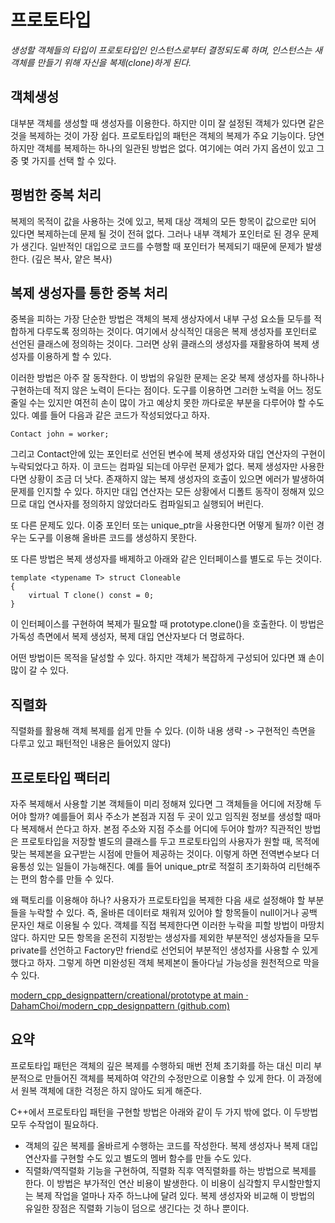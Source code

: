 # 프로토타입
*생성할 객체들의 타입이 프로토타입인 인스턴스로부터 결정되도록 하며, 인스턴스는 새 객체를 만들기 위해 자신을 복제(clone)하게 된다.*

## 객체생성
대부분 객체를 생성할 때 생성자를 이용한다. 하지만 이미 잘 설정된 객체가 있다면 같은 것을 복제하는 것이 가장 쉽다. 프로토타입의 패턴은 객체의 복제가 주요 기능이다. 당연하지만 객체를 복제하는 하나의 일관된 방법은 없다. 여기에는 여러 가지 옵션이 있고 그 중 몇 가지를 선택 할 수 있다.

## 평범한 중복 처리
복제의 목적이 값을 사용하는 것에 있고, 복제 대상 객체의 모든 항목이 값으로만 되어 있다면 복제하는데 문제 될 것이 전혀 없다. 그러나 내부 객체가 포인터로 된 경우 문제가 생긴다. 일반적인 대입으로 코드를 수행할 때 포인터가 복제되기 때문에 문제가 발생한다. (깊은 복사, 얕은 복사)

## 복제 생성자를 통한 중복 처리
중복을 피하는 가장 단순한 방법은 객체의 복제 생상자에서 내부 구성 요소들 모두를 적합하게 다루도록 정의하는 것이다. 여기에서 상식적인 대응은 복제 생성자를 포인터로 선언된 클래스에 정의하는 것이다. 그러면 상위 클래스의 생성자를 재활용하여 복제 생성자를 이용하게 할 수 있다.


이러한 방법은 아주 잘 동작한다. 이 방법의 유일한 문제는 온갖 복제 생성자를 하나하나 구현하는데 적지 않은 노력이 든다는 점이다. 도구를 이용하면 그러한 노력을 어느 정도 줄일 수는 있지만 여전히 손이 많이 가고 예상치 못한 까다로운 부분을 다루어야 할 수도 있다. 예를 들어 다음과 같은 코드가 작성되었다고 하자.

	Contact john = worker;
	
그리고 Contact안에 있는 포인터로 선언된 변수에 복제 생성자와 대입 연산자의 구현이 누락되었다고 하자. 이 코드는 컴파일 되는데 아무런 문제가 없다. 복제 생성자만 사용한다면 상황이 조금 더 낫다. 존재하지 않는 복제 생성자의 호출이 있으면 에러가 발생하여 문제를 인지할 수 있다. 하지만 대입 연산자는 모든 상황에서 디폴트 동작이 정해져 있으므로 대입 연사자를 정의하지 않았더라도 컴파일되고 실행되어 버린다. 


또 다른 문제도 있다. 이중 포인터 또는 unique_ptr을 사용한다면 어떻게 될까? 이런 경우는 도구를 이용해 올바른 코드를 생성하지 못한다.


또 다른 방법은 복제 생성자를 배제하고 아래와 같은 인터페이스를 별도로 두는 것이다.

	template <typename T> struct Cloneable
	{
		virtual T clone() const = 0;
	}

이 인터페이스를 구현하여 복제가 필요할 때 prototype.clone()을 호출한다. 이 방법은 가독성 측면에서 복제 생성자, 복제 대입 연산자보다 더 명료하다. 


어떤 방법이든 목적을 달성할 수 있다. 하지만 객체가 복잡하게 구성되어 있다면 꽤 손이 많이 갈 수 있다.


## 직렬화
직렬화를 활용해 객체 복제를 쉽게 만들 수 있다. (이하 내용 생략 -> 구현적인 측면을 다루고 있고 패턴적인 내용은 들어있지 않다)


## 프로토타입 팩터리
자주 복제해서 사용할 기본 객체들이 미리 정해져 있다면 그 객체들을 어디에 저장해 두어야 할까? 예를들어 회사 주소가 본점과 지점 두 곳이 있고 임직원 정보를 생성할 때마다 복제해서 쓴다고 하자. 본점 주소와 지점 주소를 어디에 두어야 할까? 직관적인 방법은 프로토타입을 저장할 별도의 클래스를 두고 프로토타입의 사용자가 원할 때, 목적에 맞는 복제본을 요구받는 시점에 만들어 제공하는 것이다. 이렇게 하면 전역변수보다 더 융통성 있는 일들이 가능해진다. 예를 들어 unique_ptr로 적절히 초기화하여 리턴해주는 편의 함수를 만들 수 있다.


왜 팩토리를 이용해야 하나? 사용자가 프로토타입을 복제한 다음 새로 설정해야 할 부분들을 누락할 수 있다. 즉, 올바른 데이터로 채워져 있어야 할 항목들이 null이거나 공백 문자인 채로 이용될 수 있다. 객체를 직접 복제한다면 이러한 누락을 피할 방법이 마땅치 않다. 하지만 모든 항목을 온전히 지정받는 생성자를 제외한 부분적인 생성자들을 모두 private를 선언하고 Factory만 friend로 선언되어 부분적인 생성자를 사용할 수 있게 했다고 하자. 그렇게 하면 미완성된 객체 복제본이 돌아다닐 가능성을 원천적으로 막을 수 있다.


[modern_cpp_designpattern/creational/prototype at main · DahamChoi/modern_cpp_designpattern (github.com)](https://github.com/DahamChoi/modern_cpp_designpattern/tree/main/creational/prototype)


## 요약
프로토타입 패턴은 객체의 깊은 복제를 수행하되 매번 전체 초기화를 하는 대신 미리 부분적으로 만들어진 객체를 복제하여 약간의 수정만으로 이용할 수 있게 한다. 이 과정에서 원복 객체에 대한 걱정은 하지 않아도 되게 해준다.


C++에서 프로토타입 패턴을 구현할 방법은 아래와 같이 두 가지 밖에 없다. 이 두방법 모두 수작업이 필요하다.
 - 객체의 깊은 복제를 올바르게 수행하는 코드를 작성한다. 복제 생성자나 복제 대입 연산자를 구현할 수도 있고 별도의 멤버 함수를 만들 수도 있다.
 - 직렬화/역직렬화 기능을 구현하여, 직렬화 직후 역직렬화를 하는 방법으로 복제를 한다. 이 방법은 부가적인 연산 비용이 발생한다. 이 비용이 심각할지 무시할만할지는 복제 작업을 얼마나 자주 하느냐에 달려 있다. 복제 생성자와 비교해 이 방법의 유일한 장점은 직렬화 기능이 덤으로 생긴다는 것 하나 뿐이다.

